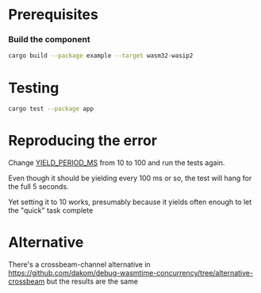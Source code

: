 # Prerequisites

### Build the component

```bash
cargo build --package example --target wasm32-wasip2
```

# Testing

```bash
cargo test --package app
```

# Reproducing the error

Change [YIELD_PERIOD_MS](./crates/app/tests/concurrency.rs#L5) from 10 to 100 and run the tests again.

Even though it should be yielding every 100 ms or so, the test will hang for the full 5 seconds.

Yet setting it to 10 works, presumably because it yields often enough to let the "quick" task complete

# Alternative

There's a crossbeam-channel alternative in https://github.com/dakom/debug-wasmtime-concurrency/tree/alternative-crossbeam but the results are the same

